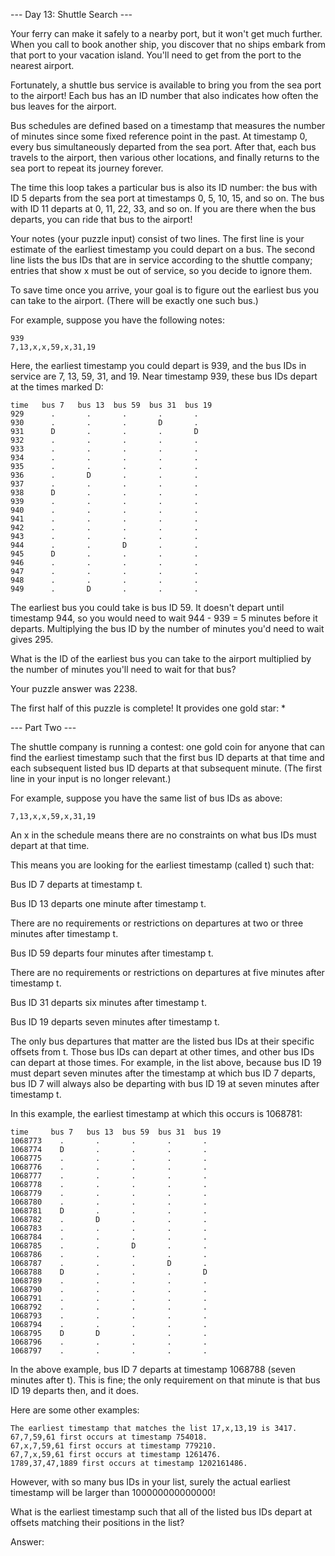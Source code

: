 --- Day 13: Shuttle Search ---

Your ferry can make it safely to a nearby port, but it won't get much further.
When you call to book another ship, you discover that no ships embark from
that port to your vacation island. You'll need to get from the port to the
nearest airport.

Fortunately, a shuttle bus service is available to bring you from the sea port
to the airport! Each bus has an ID number that also indicates how often the
bus leaves for the airport.

Bus schedules are defined based on a timestamp that measures the number of
minutes since some fixed reference point in the past. At timestamp 0, every
bus simultaneously departed from the sea port. After that, each bus travels to
the airport, then various other locations, and finally returns to the sea port
to repeat its journey forever.

The time this loop takes a particular bus is also its ID number: the bus with
ID 5 departs from the sea port at timestamps 0, 5, 10, 15, and so on. The bus
with ID 11 departs at 0, 11, 22, 33, and so on. If you are there when the bus
departs, you can ride that bus to the airport!

Your notes (your puzzle input) consist of two lines. The first line is your
estimate of the earliest timestamp you could depart on a bus. The second line
lists the bus IDs that are in service according to the shuttle company;
entries that show x must be out of service, so you decide to ignore them.

To save time once you arrive, your goal is to figure out the earliest bus you
can take to the airport. (There will be exactly one such bus.)

For example, suppose you have the following notes:

	939
	7,13,x,x,59,x,31,19

Here, the earliest timestamp you could depart is 939, and the bus IDs in
service are 7, 13, 59, 31, and 19. Near timestamp 939, these bus IDs depart at
the times marked D:

	time   bus 7   bus 13  bus 59  bus 31  bus 19
	929      .       .       .       .       .
	930      .       .       .       D       .
	931      D       .       .       .       D
	932      .       .       .       .       .
	933      .       .       .       .       .
	934      .       .       .       .       .
	935      .       .       .       .       .
	936      .       D       .       .       .
	937      .       .       .       .       .
	938      D       .       .       .       .
	939      .       .       .       .       .
	940      .       .       .       .       .
	941      .       .       .       .       .
	942      .       .       .       .       .
	943      .       .       .       .       .
	944      .       .       D       .       .
	945      D       .       .       .       .
	946      .       .       .       .       .
	947      .       .       .       .       .
	948      .       .       .       .       .
	949      .       D       .       .       .

The earliest bus you could take is bus ID 59. It doesn't depart until
timestamp 944, so you would need to wait 944 - 939 = 5 minutes before it
departs. Multiplying the bus ID by the number of minutes you'd need to wait
gives 295.

What is the ID of the earliest bus you can take to the airport multiplied by
the number of minutes you'll need to wait for that bus?

Your puzzle answer was 2238.

The first half of this puzzle is complete! It provides one gold star: *

--- Part Two ---

The shuttle company is running a contest: one gold coin for anyone that can
find the earliest timestamp such that the first bus ID departs at that time
and each subsequent listed bus ID departs at that subsequent minute. (The
first line in your input is no longer relevant.)

For example, suppose you have the same list of bus IDs as above:

	7,13,x,x,59,x,31,19

An x in the schedule means there are no constraints on what bus IDs must
depart at that time.

This means you are looking for the earliest timestamp (called t) such that:

Bus ID 7 departs at timestamp t.

Bus ID 13 departs one minute after timestamp t.

There are no requirements or restrictions on departures at two or three
minutes after timestamp t.

Bus ID 59 departs four minutes after timestamp t.

There are no requirements or restrictions on departures at five minutes after timestamp t.

Bus ID 31 departs six minutes after timestamp t.

Bus ID 19 departs seven minutes after timestamp t.

The only bus departures that matter are the listed bus IDs at their specific
offsets from t. Those bus IDs can depart at other times, and other bus IDs can
depart at those times. For example, in the list above, because bus ID 19 must
depart seven minutes after the timestamp at which bus ID 7 departs, bus ID 7
will always also be departing with bus ID 19 at seven minutes after timestamp
t.

In this example, the earliest timestamp at which this occurs is 1068781:

	time     bus 7   bus 13  bus 59  bus 31  bus 19
	1068773    .       .       .       .       .
	1068774    D       .       .       .       .
	1068775    .       .       .       .       .
	1068776    .       .       .       .       .
	1068777    .       .       .       .       .
	1068778    .       .       .       .       .
	1068779    .       .       .       .       .
	1068780    .       .       .       .       .
	1068781    D       .       .       .       .
	1068782    .       D       .       .       .
	1068783    .       .       .       .       .
	1068784    .       .       .       .       .
	1068785    .       .       D       .       .
	1068786    .       .       .       .       .
	1068787    .       .       .       D       .
	1068788    D       .       .       .       D
	1068789    .       .       .       .       .
	1068790    .       .       .       .       .
	1068791    .       .       .       .       .
	1068792    .       .       .       .       .
	1068793    .       .       .       .       .
	1068794    .       .       .       .       .
	1068795    D       D       .       .       .
	1068796    .       .       .       .       .
	1068797    .       .       .       .       .

In the above example, bus ID 7 departs at timestamp 1068788 (seven minutes
after t). This is fine; the only requirement on that minute is that bus ID 19
departs then, and it does.

Here are some other examples:

	The earliest timestamp that matches the list 17,x,13,19 is 3417.
	67,7,59,61 first occurs at timestamp 754018.
	67,x,7,59,61 first occurs at timestamp 779210.
	67,7,x,59,61 first occurs at timestamp 1261476.
	1789,37,47,1889 first occurs at timestamp 1202161486.

However, with so many bus IDs in your list, surely the actual earliest
timestamp will be larger than 100000000000000!

What is the earliest timestamp such that all of the listed bus IDs depart at
offsets matching their positions in the list?

Answer:

